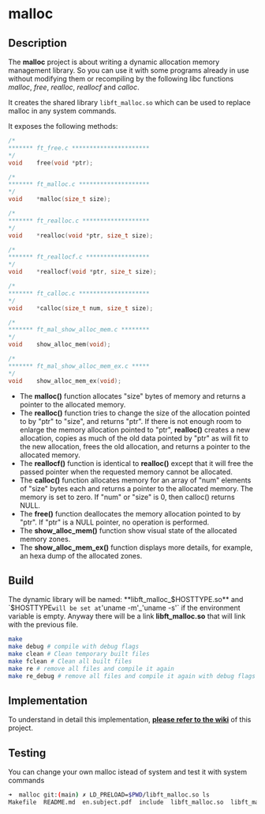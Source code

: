 # malloc

## Description

The **malloc** project is about writing a dynamic allocation memory management library. So you can use it with some programs already in use without modifying them or recompiling by the following libc functions _malloc_, _free_, _realloc_, _reallocf_ and _calloc_. 

It creates the shared library `libft_malloc.so` which can be used to replace malloc in any system commands.

It exposes the following methods:
```c
/*
******* ft_free.c **********************
*/
void	free(void *ptr);

/*
******* ft_malloc.c ********************
*/
void	*malloc(size_t size);

/*
******* ft_realloc.c *******************
*/
void	*realloc(void *ptr, size_t size);

/*
******* ft_reallocf.c ******************
*/
void	*reallocf(void *ptr, size_t size);

/*
******* ft_calloc.c ********************
*/
void	*calloc(size_t num, size_t size);

/*
******* ft_mal_show_alloc_mem.c ********
*/
void	show_alloc_mem(void);

/*
******* ft_mal_show_alloc_mem_ex.c *****
*/
void	show_alloc_mem_ex(void);
```

* The **malloc()** function allocates "size" bytes of memory and returns a pointer to the allocated memory.
* The **realloc()** function tries to change the size of the allocation pointed to by "ptr" to "size", and returns "ptr". If there is not enough room to enlarge the memory allocation pointed to "ptr", **realloc()** creates a new allocation, copies as much of the old data pointed by "ptr" as will fit to the new allocation, frees the old allocation, and returns a pointer to the allocated memory.
* The **reallocf()** function is identical to **realloc()** except that it will free the passed pointer when the requested memory cannot be allocated.
* The **calloc()** function allocates memory for an array of "num" elements of "size" bytes each and returns a pointer to the allocated memory. The memory is set to zero. If "num" or "size" is 0, then calloc() returns NULL.
* The **free()** function deallocates the memory allocation pointed to by "ptr". If "ptr" is a NULL pointer, no operation is performed.
* The **show_alloc_mem()** function show visual state of the allocated memory zones.
* The **show_alloc_mem_ex()** function displays more details, for example, an hexa dump of the allocated zones.

## Build

The dynamic library will be named: **libft_malloc_$HOSTTYPE.so** and `$HOSTTYPE` will be set at `'uname -m'_'uname -s'` if the environment variable is empty. Anyway there will be a link **libft_malloc.so** that will link with the previous file.

```bash
make
make debug # compile with debug flags
make clean # Clean temporary built files
make fclean # Clean all built files
make re # remove all files and compile it again
make re_debug # remove all files and compile it again with debug flags
```

## Implementation

To understand in detail this implementation, [**please refer to the wiki**](https://github.com/fica99/malloc/wiki) of this project.

## Testing

You can change your own malloc istead of system and test it with system commands

```bash
➜  malloc git:(main) ✗ LD_PRELOAD=$PWD/libft_malloc.so ls
Makefile  README.md  en.subject.pdf  include  libft_malloc.so  libft_malloc_x86_64.so  libftprintf  src  tmp
```
